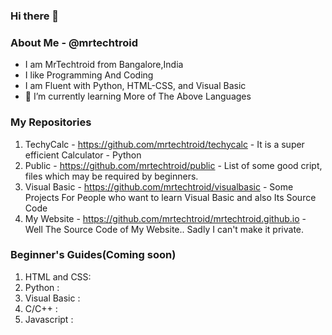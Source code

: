 ### Hi there 👋
### About Me - @mrtechtroid
* I am MrTechtroid from Bangalore,India
* I like Programming And Coding 
* I am Fluent with Python, HTML-CSS, and Visual Basic
* 🌱 I’m currently learning More of The Above Languages
### My Repositories
1. TechyCalc - https://github.com/mrtechtroid/techycalc - It is a super efficient Calculator - Python
2. Public - https://github.com/mrtechtroid/public - List of some good cript, files which may be required by beginners. 
3. Visual Basic - https://github.com/mrtechtroid/visualbasic - Some Projects For People who want to learn Visual Basic and also Its Source Code
4. My Website - https://github.com/mrtechtroid/mrtechtroid.github.io - Well The Source Code of My Website.. Sadly I can't make it private. 
### Beginner's Guides(Coming soon)
1. HTML and CSS: 
2. Python :
3. Visual Basic :
4. C/C++ : 
5. Javascript :
<!--
**mrtechtroid/mrtechtroid** is a ✨ _special_ ✨ repository because its `README.md` (this file) appears on your GitHub profile.

Here are some ideas to get you started:

- 🔭 I’m currently working on ...
-  ...
- 👯 I’m looking to collaborate on ...
- 🤔 I’m looking for help with ...
- 💬 Ask me about ...
- 📫 How to reach me: ...
- 😄 Pronouns: ...
- ⚡ Fun fact: ...
-->
